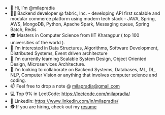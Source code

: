 - 👋 Hi, I’m @milapradia
- 👨‍💻 Backend developer @ fabric, Inc. - developing API first scalable and modular commerce platform using modern tech stack - JAVA, Spring, AWS, MongoDB, Python, Apache Spark, Messaging queue, Spring Batch, Redis
- 🎓 Masters in Computer Science from IIT Kharagpur ( top 100 universities of the world ). 
- 👀 I’m interested in Data Structures, Algorithms, Software Development, Distributed Systems, Event driven architecture
- 🌱 I’m currently learning Scalable System Design, Object Oriented Design, Microservices Architecture. 
- 💞️ I’m looking to collaborate on Backend Systems, Databases, ML, DL, NLP, Computer Vision or anything that involves computer science and coding. 
- 📫 Feel free to drop a note @ milapradia@gmail.com
- 💻 Top 9% in LeetCode: https://leetcode.com/milapradia/
- 🤝 LinkedIn: https://www.linkedin.com/in/milapradia/
- 🕵 If you are hiring, check out my [resume](https://drive.google.com/file/d/1gK9UjPW759Y0j1Bcg6Zc6H_huPkpbEU2/view)

<!---
milapradia/milapradia is a ✨ special ✨ repository because its `README.md` (this file) appears on your GitHub profile.
You can click the Preview link to take a look at your changes.
--->
